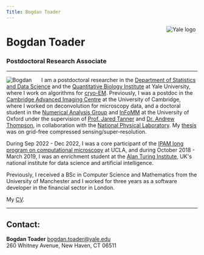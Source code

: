 ```yaml
---
Title: Bogdan Toader
---
```


<img src="/img/yale.png" style="max-height:80px;min-width:40px;float:right;margin-right:5px;margin-bottom:10px" alt="Yale logo" />


# Bogdan Toader
### Postdoctoral Research Associate 


---

<img src="/img/me_square.png" style="max-width:25%;min-width:40px;float:left;margin-right:5%;border-radius:4%" alt="Bogdan" />
<!--<img src="/img/me.jpg" style="max-width:25%;min-width:40px;float:left;margin-right:5%;border-radius:4%" alt="Bogdan" />-->

I am a postdoctoral researcher in the [Department of Statistics and Data Science](https://statistics.yale.edu)
and the [Quantitative Biology Institute](https://qbio.yale.edu) at Yale University,
where I work on algorithms for [cryo-EM](https://en.wikipedia.org/wiki/Cryogenic_electron_microscopy). 
Previously, I was a postdoc in the [Cambridge Advanced Imaging Centre](https://caic.bio.cam.ac.uk) 
at the University of Cambridge, where I worked on deconvolution for microscopy data, 
and a doctoral student in the [Numerical Analysis Group](https://www.maths.ox.ac.uk/groups/numerical-analysis)
and
[InFoMM](https://www.maths.ox.ac.uk/study-here/postgraduate-study/industrially-focused-mathematical-modelling-epsrc-cdt) 
at the University of Oxford under the supervision of 
[Prof. Jared Tanner](https://people.maths.ox.ac.uk/tanner/) and 
[Dr. Andrew Thompson](https://people.maths.ox.ac.uk/thompson/),
in collaboration with the 
[National Physical Laboratory](http://www.npl.co.uk/).
My [thesis](Bogdan_Toader_thesis.pdf) was on grid-free compressed sensing/super-resolution.

During Sep 2022 - Dec 2022, I was a core participant of the 
[IPAM long program on computational microscopy](http://www.ipam.ucla.edu/programs/long-programs/computational-microscopy/) at UCLA, 
and during October 2018 - March 2019, I was an  enrichment student at the 
[Alan Turing Institute](https://www.turing.ac.uk),
UK's national institute for data science and artificial intelligence.

Previously, I received a BSc in Computer Science and Mathematics from 
the University of Manchester and I worked for three years
as a software developer in the financial sector in London.

My [CV](Bogdan_Toader_CV_May2023.pdf).

---

## Contact:

**Bogdan Toader**  [bogdan.toader@yale.edu](mailto:bogdan.toader@yale.edu)</br>
260 Whitney Avenue, New Haven, CT 06511</br>




